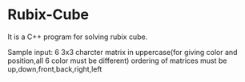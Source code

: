 # Rubix-Cube
It is a C++ program for solving rubix cube.

Sample
input:
6 3x3 charcter matrix in uppercase(for giving color and position,all 6 color must be different)
ordering of matrices must be up,down,front,back,right,left